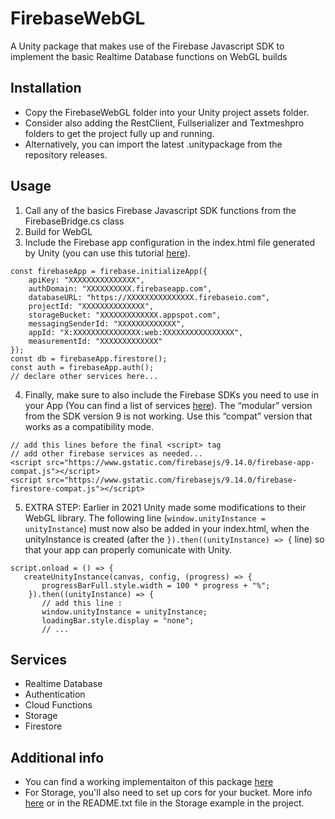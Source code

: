 # FirebaseWebGL
A Unity package that makes use of the Firebase Javascript SDK to implement the basic Realtime Database functions on WebGL builds

## Installation
- Copy the FirebaseWebGL folder into your Unity project assets folder.
- Consider also adding the RestClient, Fullserializer and Textmeshpro folders to get the project fully up and running.
- Alternatively,  you can import the latest .unitypackage from the repository releases.

## Usage
  1) Call any of the basics Firebase Javascript SDK functions from the FirebaseBridge.cs class
  2) Build for WebGL
3) Include the Firebase app configuration in the index.html file generated by Unity (you can use this tutorial [here](https://firebase.google.com/docs/web/setup#from-the-cdn)).
  ```
  const firebaseApp = firebase.initializeApp({
      apiKey: "XXXXXXXXXXXXXXX",
      authDomain: "XXXXXXXXXX.firebaseapp.com",
      databaseURL: "https://XXXXXXXXXXXXXXX.firebaseio.com",
      projectId: "XXXXXXXXXXXXXX",
      storageBucket: "XXXXXXXXXXXXX.appspot.com",
      messagingSenderId: "XXXXXXXXXXXXX",
      appId: "X:XXXXXXXXXXXXXXX:web:XXXXXXXXXXXXXXXX",
      measurementId: "XXXXXXXXXXXXX"
  });
  const db = firebaseApp.firestore();
  const auth = firebaseApp.auth();
  // declare other services here...
  ```
  4) Finally, make sure to also include the Firebase SDKs you need to use in your App (You can find a list of services [here](https://firebase.google.com/docs/web/learn-more#available-libraries)). The “modular” version from the SDK version 9 is not working. Use this “compat” version that works as a compatibility mode.
 ```
// add this lines before the final <script> tag
// add other firebase services as needed...
<script src="https://www.gstatic.com/firebasejs/9.14.0/firebase-app-compat.js"></script>
<script src="https://www.gstatic.com/firebasejs/9.14.0/firebase-firestore-compat.js"></script>
```
  5) EXTRA STEP: Earlier in 2021 Unity made some modifications to their WebGL library. The following line (`window.unityInstance = unityInstance`) must now also be added in your index.html, when the unityInstance is created (after the `}).then((unityInstance) => {` line) so that your app can properly comunicate with Unity.
 ```
script.onload = () => {
	createUnityInstance(canvas, config, (progress) => {
		progressBarFull.style.width = 100 * progress + "%";
	 }).then((unityInstance) => {
		// add this line :
		window.unityInstance = unityInstance;
		loadingBar.style.display = "none";
		// ...
```
 
 ## Services
 - Realtime Database
 - Authentication
 - Cloud Functions
 - Storage
 - Firestore
  
## Additional info
- You can find a working implementaiton of this package [here](https://rotolonico.github.io/FirebaseWebGLImplementation/)
- For Storage, you'll also need to set up cors for your bucket. More info [here](https://firebase.google.com/docs/storage/web/download-files#cors_configuration) or in the README.txt file in the Storage example in the project.
